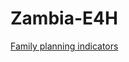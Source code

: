# Zambia-E4H

[Family planning indicators](https://managementsystemsintl.github.io/Zambia-E4H/scripts/Zambia%20E4H%20-%20Indicators%20(Jan-Mar%202022).html)